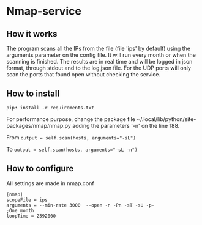 # Nmap-service

## How it works

The program scans all the IPs from the file (file 'ips' by default) using the arguments parameter on the config file.
It will run every month or when the scanning is finished.
The results are in real time and will be logged in json format, through stdout and to the log.json file.
For the UDP ports will only scan the ports that found open without checking the service.


## How to install
`pip3 install -r requirements.txt`

For performance purpose, change the package file ~/.local/lib/python<version>/site-packages/nmap/nmap.py adding the parameters '-n' on the line 188.
  
From `output = self.scan(hosts, arguments="-sL")` 
  
To `output = self.scan(hosts, arguments="-sL -n")`

## How to configure
All settings are made in nmap.conf

```
[nmap]
scopeFile = ips
arguments = --min-rate 3000  --open -n -Pn -sT -sU -p-
;One month
loopTime = 2592000
```


